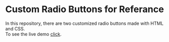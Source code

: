 # Custom Radio Buttons for Referance
In this repository, there are two customized radio buttons made with HTML and CSS.  
To see the live demo [click](https://jokerinya2013.github.io/customRadioButton/).
